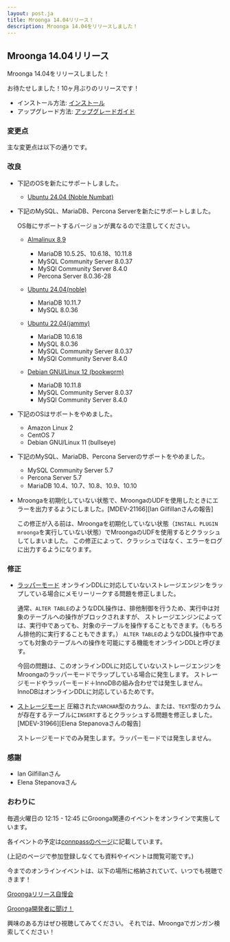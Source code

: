 ```yaml
---
layout: post.ja
title: Mroonga 14.04リリース！
description: Mroonga 14.04をリリースしました！
---
```


## Mroonga 14.04リリース

Mroonga 14.04をリリースしました！

お待たせしました！10ヶ月ぶりのリリースです！

* インストール方法: [インストール](/ja/docs/install.html)
* アップグレード方法: [アップグレードガイド](/ja/docs/upgrade.html)

### 変更点

主な変更点は以下の通りです。

### 改良

* 下記のOSを新たにサポートしました。

  * [Ubuntu 24.04 (Noble Numbat)](/ja/docs/install/ubuntu.html)

* 下記のMySQL、MariaDB、Percona Serverを新たにサポートしました。

  OS毎にサポートするバージョンが異なるので注意してください。

  * [Almalinux 8,9](/ja/docs/install/almalinux.html)

    * MariaDB 10.5.25、10.6.18、10.11.8
    * MySQL Community Server 8.0.37
    * MySQl Community Server 8.4.0
    * Percona Server 8.0.36-28

  * [Ubuntu 24.04(noble)](/ja/docs/install/ubuntu.html)

    * MariaDB 10.11.7
    * MySQL 8.0.36

  * [Ubuntu 22.04(jammy)](/ja/docs/install/ubuntu.html)

    * MariaDB 10.6.18
    * MySQL 8.0.36
    * MySQL Community Server 8.0.37
    * MySQl Community Server 8.4.0

  * [Debian GNU/Linux 12 (bookworm)](/ja/docs/install/debian.html)

    * MariaDB 10.11.8
    * MySQL Community Server 8.0.37
    * MySQl Community Server 8.4.0

* 下記のOSはサポートをやめました。

  * Amazon Linux 2
  * CentOS 7
  * Debian GNU/Linux 11 (bullseye)

* 下記のMySQL、MariaDB、Percona Serverのサポートをやめました。

  * MySQL Community Server 5.7
  * Percona Server 5.7
  * MariaDB 10.4、10.7、10.8、10.9、10.10

* Mroongaを初期化していない状態で、MroongaのUDFを使用したときにエラーを出力するようにしました。[MDEV-21166][Ian Gilfillanさんの報告]

  この修正が入る前は、Mroongaを初期化していない状態（`INSTALL PLUGIN mroonga`を実行していない状態）でMroongaのUDFを使用するとクラッシュしてしまいました。
  この修正によって、クラッシュではなく、エラーをログに出力するようになります。

### 修正

* [ラッパーモード](/ja/docs/tutorial/wrapper.html) オンラインDDLに対応していないストレージエンジンをラップしている場合にメモリーリークする問題を修正しました。

  通常、`ALTER TABLE`のようなDDL操作は、排他制御を行うため、実行中は対象のテーブルへの操作がブロックされますが、
  ストレージエンジンによっては、実行中であっても、対象のテーブルを操作することもできます。（もちろん排他的に実行することもできます。）
  `ALTER TABLE`のようなDDL操作中であっても対象のテーブルへの操作を可能にする機能をオンラインDDLと呼びます。

  今回の問題は、このオンラインDDLに対応していないストレージエンジンをMroongaのラッパーモードでラップしている場合に発生します。
  ストレージモードやラッパーモード＋InnoDBの組み合わせでは発生しません。InnoDBはオンラインDDLに対応しているためです。

* [ストレージモード](/ja/docs/tutorial/storage.html) 圧縮された`VARCHAR`型のカラム、または、`TEXT`型のカラムが存在するテーブルに`INSERT`するとクラッシュする問題を修正しました。[MDEV-31966][Elena Stepanovaさんの報告]

  ストレージモードでのみ発生します。ラッパーモードでは発生しません。

### 感謝

* Ian Gilfillanさん
* Elena Stepanovaさん

### おわりに

毎週火曜日の 12:15 - 12:45 にGroonga関連のイベントをオンラインで実施しています。

各イベントの予定は[connpassのページ](https://groonga.connpass.com/event/)に記載しています。

(上記のページで参加登録しなくても資料やイベントは閲覧可能です。)

今までのオンラインイベントは、以下の場所に格納されていて、いつでも視聴できます！

[Groongaリリース自慢会](https://www.youtube.com/playlist?list=PLLwHraQ4jf7PnA3GjI9v90DZq8ikLk0iN)

[Groonga開発者に聞け！](https://www.youtube.com/playlist?list=PLLwHraQ4jf7PBol9aq5BoaM2Hnk6aCKs2)

興味のある方はぜひ視聴してみてください。
それでは、Mroongaでガンガン検索してください！

